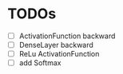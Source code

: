 # TODOs
- [ ] ActivationFunction backward
- [ ] DenseLayer backward
- [ ] ReLu ActivationFunction
- [ ] add Softmax
